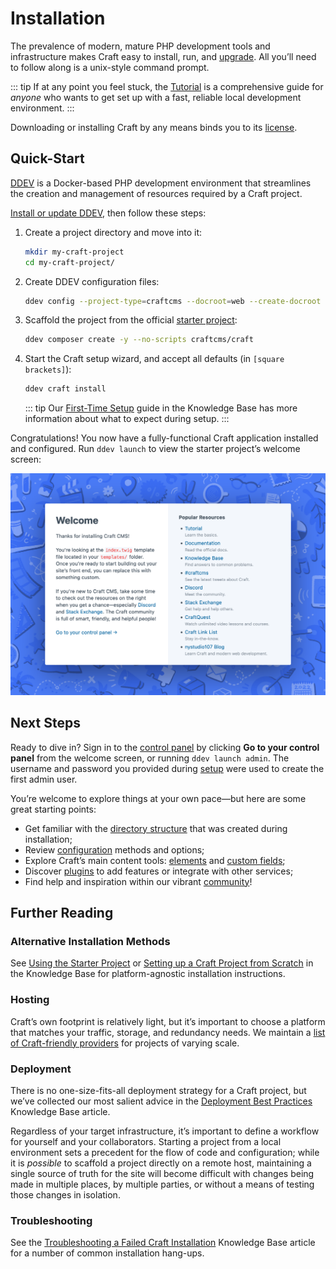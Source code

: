 # Installation

The prevalence of modern, mature PHP development tools and infrastructure makes Craft easy to install, run, and [upgrade](./upgrade.md). All you’ll need to follow along is a unix-style command prompt.

::: tip
If at any point you feel stuck, the [Tutorial](../getting-started-tutorial/README.md) is a comprehensive guide for _anyone_ who wants to get set up with a fast, reliable local development environment.
:::

Downloading or installing Craft by any means binds you to its [license](https://craftcms.com/license).

## Quick-Start

[DDEV](https://ddev.readthedocs.io/en/stable/) is a Docker-based PHP development environment that streamlines the creation and management of resources required by a Craft project.

[Install or update DDEV](https://ddev.readthedocs.io/en/stable/users/install/), then follow these steps:

1. Create a project directory and move into it:

    ```bash
    mkdir my-craft-project
    cd my-craft-project/
    ```

1. Create DDEV configuration files:

    ```bash
    ddev config --project-type=craftcms --docroot=web --create-docroot
    ```

1. Scaffold the project from the official [starter project](https://github.com/craftcms/craft):

    ```bash
    ddev composer create -y --no-scripts craftcms/craft
    ```

1. Start the Craft setup wizard, and accept all defaults (in `[square brackets]`):

    ```bash
    ddev craft install
    ```

    ::: tip
    Our [First-Time Setup](kb:first-time-setup) guide in the Knowledge Base has more information about what to expect during setup.
    :::

Congratulations! You now have a fully-functional Craft application installed and configured. Run `ddev launch` to view the starter project’s welcome screen:

<BrowserShot url="https://my-craft-project.ddev.site/" :link="false">
<img src="./images/welcome.png" alt="A new Craft installation’s welcome screen" />
</BrowserShot>

## Next Steps

Ready to dive in? Sign in to the [control panel](./control-panel.md) by clicking **Go to your control panel** from the welcome screen, or running `ddev launch admin`. The username and password you provided during [setup](kb:first-time-setup) were used to create the first admin user.

You’re welcome to explore things at your own pace—but here are some great starting points:

- Get familiar with the [directory structure](./directory-structure.md) that was created during installation;
- Review [configuration](./config/README.md) methods and options;
- Explore Craft’s main content tools: [elements](./elements.md) and [custom fields](./fields.md);
- Discover [plugins](./plugins.md) to add features or integrate with other services;
- Find help and inspiration within our vibrant [community](https://craftcms.com/community)!

## Further Reading

### Alternative Installation Methods

See [Using the Starter Project](kb:using-the-starter-project) or [Setting up a Craft Project from Scratch](kb:setting-up-a-craft-project-from-scratch) in the Knowledge Base for platform-agnostic installation instructions.

### Hosting

Craft’s own footprint is relatively light, but it’s important to choose a platform that matches your traffic, storage, and redundancy needs. We maintain a [list of Craft-friendly providers](https://craftcms.com/hosting) for projects of varying scale.

### Deployment

There is no one-size-fits-all deployment strategy for a Craft project, but we’ve collected our most salient advice in the [Deployment Best Practices](kb:deployment-best-practices) Knowledge Base article.

Regardless of your target infrastructure, it’s important to define a workflow for yourself and your collaborators. Starting a project from a local environment sets a precedent for the flow of code and configuration; while it is _possible_ to scaffold a project directly on a remote host, maintaining a single source of truth for the site will become difficult with changes being made in multiple places, by multiple parties, or without a means of testing those changes in isolation.

### Troubleshooting

See the [Troubleshooting a Failed Craft Installation](kb:troubleshooting-failed-installation) Knowledge Base article for a number of common installation hang-ups.
